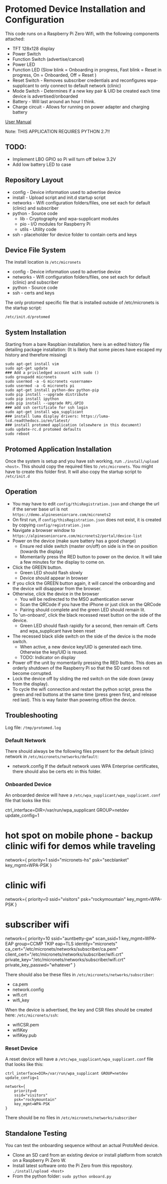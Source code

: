 # Protomed Device Installation and Configuration

This code runs on a Raspberry Pi Zero Wifi, with the following components attached:

 - TFT 128x128 display
 - Power Switch
 - Function Switch (advertise/cancel)
 - Power LED
 - Function LED (Slow blink = Onboarding in progress, Fast blink = Reset in progress, On = Onboarded, Off = Reset )
 - Reset Switch - Removes subscriber credentials and reconfigures wpa-supplicant to only connect to default network (clinic)
 - Mode Switch - Determines if a new key pair & UID be created each time device is advertised/onboarded
 - Battery - Will last around an hour I think. 
 - Charge circuit - Allows for running on power adapter and charging battery

 [User Manual](https://github.com/cablelabs/micronets-pi/wiki/ProtoMed-User-Manual)

Note: THIS APPLICATION REQUIRES PYTHON 2.7!!

 ## TODO: 
 - Implement LBO GPIO so Pi will turn off below 3.2V
 - Add low battery LED to case

## Repository Layout
 - config - Device information used to advertise device
 - install - Upload script and init.d startup script
 - networks - Wifi configuration folders/files, one set each for default (clinic) and subscriber
 - python - Source code
 	- lib - Cryptography and wpa-supplicant modules
 	- pio - I/O modules for Raspberry Pi
 	- utils - Utility code
 - ssh - placeholder for device folder to contain certs and keys

## Device File System
The install location is `/etc/micronets`

 - config - Device information used to advertise device
 - networks - Wifi configuration folders/files, one set each for default (clinic) and subscriber
 - python - Source code
 - ssh - certs and keys

The only protomed specific file that is installed outside of /etc/micronets is the startup script:

`/etc/init.d/protomed`

## System Installation
Starting from a bare Raspbian installation, here is an edited history file detailing package installation:
(It is likely that some pieces have escaped my history and therefore missing)


	sudo apt-get install vim
	sudo apt-get update
	### Add a priviledged account with sudo ()
	sudo groupadd micronets
	sudo usermod -a -G micronets <username>
	sudo usermod -a -G micronets pi
	sudo apt-get install python-dev python-pip
	sudo pip install --upgrade distribute
	sudo pip install ipython
	sudo pip install --upgrade RPi.GPIO
	### add ssh certificate for ssh login
	sudo apt-get install wpa_supplicant
	### install luma display drivers: https://luma-lcd.readthedocs.io/en/latest/
	### install protomed application (elsewhere in this document)
	sudo update-rc.d protomed defaults
	sudo reboot


## Protomed Application Installation
Once the system is setup and you have ssh working, run `./install/upload <host>`. 
This should copy the required files to `/etc/micronets`. You might have to create this folder first. 
It will also copy the startup script to `/etc/init.d`

## Operation
- You may have to edit `config/thisRegistration.json` and change the url if the server base url is not `https://demo.alpineseniorcare.com/micronets2`
- On first run, if `config/thisRegistration.json` does not exist, it is created by copying `config/registration.json`
- Navigate a browser window to `https://alpineseniorcare.com/micronets2/portal/device-list`
- Power on the device (make sure battery has a good charge)
	- Ensure red slide switch (master on/off) on side is in the on position (towards the display)
	- Momentarily press the RED button to power on the device. It will take a few minutes for the display to come on.
- Click the GREEN button. 
	- Green LED should flash slowly
	- Device should appear in browser
- If you click the GREEN button again, it will cancel the onboarding and the device will disappear from the browser.
- Otherwise, click the device in the browser
	- You will be redirected to the MSO authentication server
	- Scan the QRCode if you have the iPhone or just click on the QRCode
	- Pairing should complete and the green LED should remain lit.
- To 'un-onboard', click the black recessed reset button on the side of the device. 
	- Green LED should flash rapidly for a second, then remain off. Certs and wpa_supplicant have been reset
- The recessed black slide switch on the side of the device is the mode switch. 
	- When active, a new device key/UID is generated each time. Otherwise the key/UID is reused. 
	- TODO: Indicator on display
- Power off the unit by momentarily pressing the RED button. This does an orderly shutdown of the Raspberry Pi so that the SD card does not become corrupted.
- Lock the device off by sliding the red switch on the side down (away from the display).
- To cycle the wifi connection and restart the python script, press the green and red buttons at the same time (press green first, and release red last). This is way faster than powering off/on the device.

## Troubleshooting
Log file: `/tmp/protomed.log`

### Default Network
There should always be the following files present for the default (clinic) network in `/etc/micronets/networks/default`:
 - network.config
If the default network uses WPA Enterprise certificates, there should also be certs etc in this folder.

### Onboarded Device
An onboarded device will have a `/etc/wpa_supplicant/wpa_supplicant.conf` file that looks like this:

ctrl_interface=DIR=/var/run/wpa_supplicant GROUP=netdev
update_config=1

# hot spot on mobile phone - backup clinic wifi for demos while traveling
network={
    priority=1
    ssid="micronets-hs"
    psk="secblanket"
    key_mgmt=WPA-PSK
}
# clinic wifi
network={
    priority=0
    ssid="visitors"
    psk="rockymountain"
    key_mgmt=WPA-PSK
}
# subscriber wifi
network={
    priority=10
    ssid="auntbetty-gw"
    scan_ssid=1
    key_mgmt=WPA-EAP
    group=CCMP TKIP
    eap=TLS
    identity="micronets"
    ca_cert="/etc/micronets/networks/subscriber/ca.pem"
    client_cert="/etc/micronets/networks/subscriber/wifi.crt"
    private_key="/etc/micronets/networks/subscriber/wifi.crt"
    private_key_passwd="whatever"
}

There should also be these files in `/etc/micronets/networks/subscriber`:

 - ca.pem
 - network.config
 - wifi.crt
 - wifi_key

When the device is advertised, the key and CSR files should be created here:  `/etc/micronets/ssh`:

 - wifiCSR.pem
 - wifiKey
 - wifiKey.pub

### Reset Device
A reset device will have a `/etc/wpa_supplicant/wpa_supplicant.conf` file that looks like this:

	ctrl_interface=DIR=/var/run/wpa_supplicant GROUP=netdev
	update_config=1

	network={
	    priority=0
	    ssid="visitors"
	    psk="rockymountain"
	    key_mgmt=WPA-PSK
	}

There should be no files in `/etc/micronets/networks/subscriber`

## Standalone Testing
You can test the onboarding sequence without an actual ProtoMed device. 
- Clone an SD card from an existing device or install platform from scratch on a Raspberry Pi Zero W.
- Install latest software onto the Pi Zero from this repository. `./install/upload <host>`
- From the python folder: `sudo python onboard.py`




